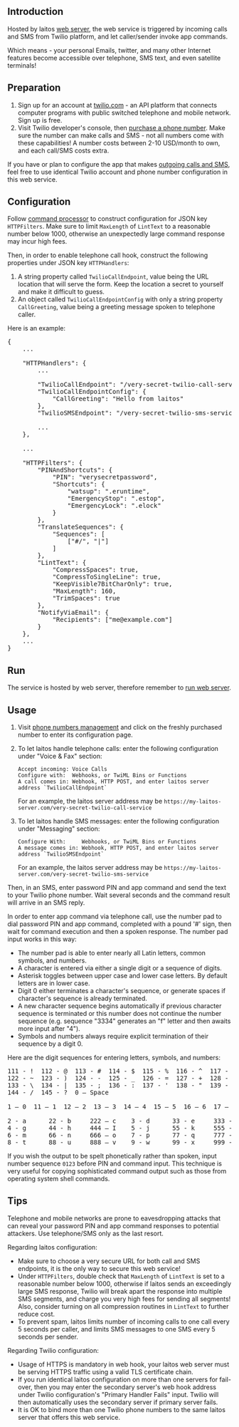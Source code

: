 ## Introduction
Hosted by laitos [web server](https://github.com/HouzuoGuo/laitos/wiki/%5BDaemon%5D-web-server), the web service is triggered
by incoming calls and SMS from Twilio platform, and let caller/sender invoke app commands.

Which means - your personal Emails, twitter, and many other Internet features become accessible over telephone, SMS text, and
even satellite terminals!

## Preparation
1. Sign up for an account at [twilio.com](https://www.twilio.com) - an API platform that connects computer programs with
   public switched telephone and mobile network. Sign up is free.
2. Visit Twilio developer's console, then [purchase a phone number](https://www.twilio.com/console/phone-numbers/search).
   Make sure the number can make calls and SMS - not all numbers come with these capabilities! A number costs between
   2-10 USD/month to own, and each call/SMS costs extra.

If you have or plan to configure the app that makes [outgoing calls and SMS](https://github.com/HouzuoGuo/laitos/wiki/%5BApp%5D-making-calls-and-send-SMS),
feel free to use identical Twilio account and phone number configuration in this web service.

## Configuration
Follow [command processor](https://github.com/HouzuoGuo/laitos/wiki/Command-processor) to construct configuration for
JSON key `HTTPFilters`. Make sure to limit `MaxLength` of `LintText` to a reasonable number below 1000, otherwise an
unexpectedly large command response may incur high fees.

Then, in order to enable telephone call hook, construct the following properties under JSON key `HTTPHandlers`:
1. A string property called `TwilioCallEndpoint`, value being the URL location that will serve the form. Keep the
   location a secret to yourself and make it difficult to guess.
2. An object called `TwilioCallEndpointConfig` with only a string property `CallGreeting`, value being a greeting
   message spoken to telephone caller.

Here is an example:
<pre>
{
    ...

    "HTTPHandlers": {
        ...

        "TwilioCallEndpoint": "/very-secret-twilio-call-service",
        "TwilioCallEndpointConfig": {
            "CallGreeting": "Hello from laitos"
        },
        "TwilioSMSEndpoint": "/very-secret-twilio-sms-service",

        ...
    },

    ...

    "HTTPFilters": {
        "PINAndShortcuts": {
            "PIN": "verysecretpassword",
            "Shortcuts": {
                "watsup": ".eruntime",
                "EmergencyStop": ".estop",
                "EmergencyLock": ".elock"
            }
        },
        "TranslateSequences": {
            "Sequences": [
                ["#/", "|"]
            ]
        },
        "LintText": {
            "CompressSpaces": true,
            "CompressToSingleLine": true,
            "KeepVisible7BitCharOnly": true,
            "MaxLength": 160,
            "TrimSpaces": true
        },
        "NotifyViaEmail": {
            "Recipients": ["me@example.com"]
        }
    },
    ...
}
</pre>

## Run
The service is hosted by web server, therefore remember to [run web server](https://github.com/HouzuoGuo/laitos/wiki/%5BDaemon%5D-web-server#run).

## Usage
1. Visit [phone numbers management](https://www.twilio.com/console/phone-numbers/incoming) and click on the freshly
   purchased number to enter its configuration page.
2. To let laitos handle telephone calls: enter the following configuration under "Voice & Fax" section:

       Accept incoming: Voice Calls
       Configure with:  Webhooks, or TwiML Bins or Functions
       A call comes in: Webhook, HTTP POST, and enter laitos server address `TwilioCallEndpoint`

   For an example, the laitos server address may be `https://my-laitos-server.com/very-secret-twilio-call-service`

3. To let laitos handle SMS messages: enter the following configuration under "Messaging" section:

       Configure With:     Webhooks, or TwiML Bins or Functions
       A message comes in: Webhook, HTTP POST, and enter laitos server address `TwilioSMSEndpoint`

   For an example, the laitos server address may be `https://my-laitos-server.com/very-secret-twilio-sms-service`

Then, in an SMS, enter password PIN and app command and send the text to your Twilio phone number. Wait several
seconds and the command result will arrive in an SMS reply.

In order to enter app command via telephone call, use the number pad to dial password PIN and app command, completed with a
pound '#' sign, then wait for command execution and then a spoken response. The number pad input works in this way:
- The number pad is able to enter nearly all Latin letters, common symbols, and numbers.
- A character is entered via either a single digit or a sequence of digits.
- Asterisk toggles between upper case and lower case letters. By default letters are in lower case.
- Digit 0 either terminates a character's sequence, or generate spaces if character's sequence is already terminated.
- A new character sequence begins automatically if previous character sequence is terminated or this number does not
  continue the number sequence (e.g. sequence "3334" generates an "f" letter and then awaits more input after "4").
- Symbols and numbers always require explicit termination of their sequence by a digit 0.

Here are the digit sequences for entering letters, symbols, and numbers:
<pre>
111 - !  112 - @  113 - #  114 - $  115 - %  116 - ^  117 - &  118 - *  119 - (  121 - `
122 - ~  123 - )  124 - -  125 - _  126 - =  127 - +  128 - [  129 - {  131 - ]  132 - }
133 - \  134 - |  135 - ;  136 - :  137 - '  138 - "  139 - ,  141 - <  142 - .  143 - >
144 - /  145 - ?  0 – Space

1 – 0  11 – 1  12 – 2  13 – 3  14 – 4  15 – 5  16 – 6  17 – 7  18 – 8  19 - 9

2 - a      22 - b     222 – c    3 - d      33 - e     333 - f
4 - g      44 - h     444 – I    5 - j      55 - k     555 - l
6 - m      66 - n     666 – o    7 - p      77 - q     777 - r    7777 - s
8 - t      88 - u     888 – v    9 - w      99 - x     999 - y    9999 – z
</pre>

If you wish the output to be spelt phonetically rather than spoken, input number sequence `0123` before PIN and command
input. This technique is very useful for copying sophisticated command output such as those from operating system shell
commands.

## Tips
Telephone and mobile networks are prone to eavesdropping attacks that can reveal your password PIN and app command responses
to potential attackers. Use telephone/SMS only as the last resort.

Regarding laitos configuration:
- Make sure to choose a very secure URL for both call and SMS endpoints, it is the only way to secure this web service!
- Under `HTTPFilters`, double check that `MaxLength` of `LintText` is set to a reasonable number below 1000, otherwise
  if laitos sends an exceedingly large SMS response, Twilio will break apart the response into multiple SMS segments,
  and charge you very high fees for sending all segments! Also, consider turning on all compression routines in
  `LintText` to further reduce cost.
- To prevent spam, laitos limits number of incoming calls to one call every 5 seconds per caller, and limits SMS
  messages to one SMS every 5 seconds per sender.

Regarding Twilio configuration:
- Usage of HTTPS is mandatory in web hook, your laitos web server must be serving HTTPS traffic using a valid TLS
  certificate chain.
- If you run identical laitos configuration on more than one servers for fail-over, then you may enter the secondary
  server's web hook address under Twilio configuration's "Primary Handler Fails" input. Twilio will then automatically
  uses the secondary server if primary server fails.
- It is OK to bind more than one Twilio phone numbers to the same laitos server that offers this web service.

